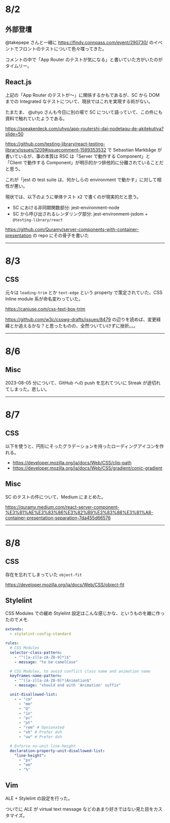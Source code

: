 # 8/2

## 外部登壇

@takepepe さんと一緒に https://findy.connpass.com/event/290730/ のイベントでフロントのテストについて色々喋ってきた。

コメントの中で「App Router のテストが気になる」と書いていた方がいたのがタイムリー。

## React.js

上記の「App Router のテストが〜」に関係するかもであるが、SC から DOM までの Integrated なテストについて、現状ではこれを実現する術がない。

たまたま、 @uhyo さんも今日に別の場で SC について語っていて、この件にも資料で触れていたようである。

https://speakerdeck.com/uhyo/app-routershi-dai-nodetaqu-de-akitekutiya?slide=50

https://github.com/testing-library/react-testing-library/issues/1209#issuecomment-1599353532 で Sebastian Markbåge が書いているが、事の本質は RSC は「Server で動作する Component」と「Client で動作する Component」が明示的かつ排他的に分離されていることだと思う。

これが「jest の test suite は、何かしらの environment で動かす」に対して相性が悪い。

現状では、以下のように単体テスト x2 で書くのが現実的だと思う。

- SC における非同期関数部分: jest-environment-node
- SC から呼び出されるレンダリング部分: jest-environment-jsdom + `@testing-library/react`

https://github.com/Quramy/server-components-with-container-presentation の repo にその骨子を書いた

---

# 8/3

## CSS

元々は `leading-trim` とか `text-edge` という property で策定されていた、CSS Inline module 系が命名変わっていた。

https://caniuse.com/css-text-box-trim

https://github.com/w3c/csswg-drafts/issues/8479 の辺りを読めば、変更経緯とか追えるかな？と思ったものの、全然ついていけずに挫折。。。

---

# 8/6

## Misc

2023-08-05 分について、GitHub への push を忘れてついに Streak が途切れてしまった。悲しい。

---

# 8/7

## CSS

以下を使うと、円形にそったグラデーションを持ったローディングアイコンを作れる。

- https://developer.mozilla.org/ja/docs/Web/CSS/clip-path
- https://developer.mozilla.org/ja/docs/Web/CSS/gradient/conic-gradient

## Misc

SC のテストの件について、Medium にまとめた。

https://quramy.medium.com/react-server-component-%E3%81%AE%E3%83%86%E3%82%B9%E3%83%88%E3%81%A8-container-presentation-separation-7da455d66576

---

# 8/8

## CSS

存在を忘れてしまっていた `object-fit`

https://developer.mozilla.org/ja/docs/Web/CSS/object-fit

## Stylelint

CSS Modules での緩め Stylelint 設定はこんな感じかな、というものを雑に作ったのでメモ.

```yml
extends:
  - stylelint-config-standard

rules:
  # CSS Modules
  selector-class-pattern:
    - "^([a-z][a-zA-Z0-9]*)$"
    - message: "to be camelCase"

  # CSS Modules, to avoid conflict class name and animation name
  keyframes-name-pattern:
    - "^([a-z][a-zA-Z0-9]*)Animation$"
    - message: "should end with 'Animation' suffix"

  unit-disallowed-list:
    - - "cm"
      - "mm"
      - "Q"
      - "in"
      - "pc"
      - "pt"
      - "rem" # Opnionated
      - "vh" # Prefer dvh
      - "vw" # Prefer dvh

  # Enforce no-unit line-height
  declaration-property-unit-disallowed-list:
    "line-height":
      - "px"
      - "em"
      - "%"
```

## Vim

ALE + Stylelint の設定を行った。

ついでに ALE が virtual text message などのあまり好きではない見た目をカスタマイズ。
